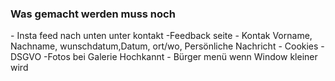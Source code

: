 <h3>Was gemacht werden muss noch</h3>
 - Insta feed nach unten unter kontakt
 -Feedback seite
 - Kontak Vorname, Nachname, wunschdatum,Datum, ort/wo, Persönliche Nachricht
- Cookies 
- DSGVO 
-Fotos bei Galerie Hochkannt
- Bürger menü wenn Window kleiner wird 
 
